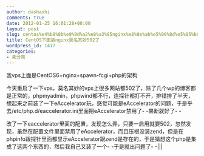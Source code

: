 ```yaml
---
author: dashashi
comments: true
date: 2012-01-25 16:01:28+00:00
layout: post
slug: centos%e4%b8%8b%e9%9d%a2%e8%a3%85nginx%e8%8e%ab%e5%90%8d%e5%85%b6%e5%a6%99502%e4%ba%86
title: CentOS下面装nginx莫名其妙502了
wordpress_id: 1417
categories:
- 未分类
---
```


我vps上面是CentOS6+nginx+spawn-fcgi+php的架构

今天重启了一下vps，莫名其妙的vps上很多网站都502了，除了几个wp的博客都是正常的，phpmyadmin，phpwind都不行，连探针都打不开，排错排了半天，想起来之前装了一下eAccelerator玩，感觉可能是eAccelerator的问题，于是乎去/etc/php.d/eaccelerator.ini里面把eAccelerator禁用了- -果断就好了- -

改了一下eaccelerator里面的配置，发现怎么弄，只要一启用就要502，忽然发现，虽然在配置文件里面禁用了eAccelerator，而且压根没装zend，但是在phpinfo跟探针里面都显示eAccelerator跟zend是存在的，于是猜想这个php是集成了这两个东西的，然后我自己又装了一个- -于是就出问题了- -|||
